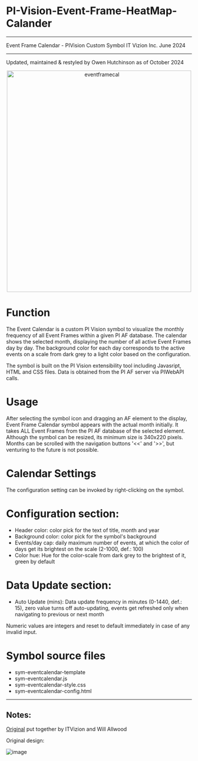 # PI-Vision-Event-Frame-HeatMap-Calander

********************************************************************************
 Event Frame Calendar - PIVision Custom Symbol
 IT Vizion Inc.
 June 2024
********************************************************************************
Updated, maintained & restyled by Owen Hutchinson as of October 2024

<p align="center">
    <img src="https://github.com/user-attachments/assets/478c09d0-f8c5-4e61-b9ef-e1ebe221c981" width="500" height="600" alt="eventframecal">
</p>




# Function
 The Event Calendar is a custom PI Vision symbol to visualize the monthly
frequency of all Event Frames within a given PI AF database.
The calendar shows the selected month, displaying the number of all active Event
Frames day by day. The background color for each day corresponds to the active
events on a scale from dark grey to a light color based on the configuration.

The symbol is built on the PI Vision extensibility tool including Javasript,
HTML and CSS files. Data is obtained from the PI AF server via PIWebAPI calls. 

# Usage
 After selecting the symbol icon and dragging an AF element to the display,
Event Frame Calendar symbol appears with the actual month initially.
It takes ALL Event Frames from the PI AF database of the selected element.
Although the symbol can be resized, its minimum size is 340x220 pixels.
Months can be scrolled with the navigation buttons '<<' and '>>', but venturing
to the future is not possible.

# Calendar Settings
 The configuration setting can be invoked by right-clicking on the symbol.

# Configuration section:
 - Header color: color pick for the text of title, month and year
 - Background color: color pick for the symbol's background
 - Events/day cap: daily maximum number of events, at which the color of days
     get its brightest on the scale (2-1000, def.: 100)
 - Color hue: Hue for the color-scale from dark grey to the brightest of it,
     green by default

# Data Update section:
 - Auto Update (mins): Data update frequency in minutes (0-1440, def.: 15),
    zero value turns off auto-updating, events get refreshed only when
    navigating to previous or next month  

 Numeric values are integers and reset to default immediately in case of any
invalid input.

# Symbol source files
 - sym-eventcalendar-template
 - sym-eventcalendar.js
 - sym-eventcalendar-style.css
 - sym-eventcalendar-config.html


* * *
## Notes:

[Original](https://github.com/BURNT64/PI-Vision-Event-Frame-HeatMap-Calander/commit/3bf44330682d27fc1c08a539121c32675071333b) put together by ITVizion and Will Allwood

Original design:

![image](https://github.com/user-attachments/assets/5f5978ef-e612-40d1-8a6b-4e7b4af4ac0d)
